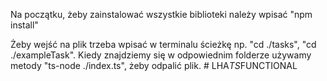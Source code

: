 Na początku, żeby zainstalować wszystkie biblioteki należy wpisać "npm install"

Żeby wejść na plik trzeba wpisać w terminalu ścieżkę np. "cd ./tasks", "cd ./exampleTask".
Kiedy znajdziemy się w odpowiednim folderze używamy metody "ts-node ./index.ts", żeby odpalić plik.
#   L H A _ T S _ F U N C T I O N A L  
 